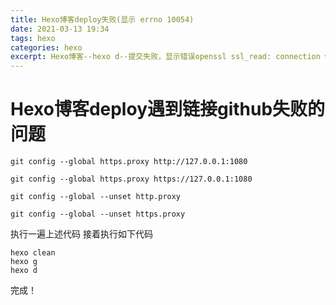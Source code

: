 ```yaml
---
title: Hexo博客deploy失败(显示 errno 10054)
date: 2021-03-13 19:34
tags: hexo
categories: hexo
excerpt: Hexo博客--hexo d--提交失败，显示错误openssl ssl_read: connection was reset, errno 10054
---
```


# Hexo博客deploy遇到链接github失败的问题

```
git config --global https.proxy http://127.0.0.1:1080

git config --global https.proxy https://127.0.0.1:1080

git config --global --unset http.proxy

git config --global --unset https.proxy
```

执行一遍上述代码
接着执行如下代码

```
hexo clean
hexo g
hexo d
```

完成！

